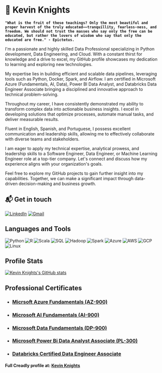 # 🤖 Kevin Knights

**`"What is the fruit of these teachings? Only the most beautiful and proper harvest of the truly educated——tranquillity, fearless-ness, and freedom. We should not trust the masses who say only the free can be educated, but rather the lovers of wisdom who say that only the educated are free." - Epictetus.`**

I'm a passionate and highly skilled Data Professional specializing in Python development, Data Engineering, and Cloud. With a constant thirst for knowledge and a drive to excel, my GitHub profile showcases my dedication to learning and exploring new technologies.

My expertise lies in building efficient and scalable data pipelines, leveraging tools such as Python, Docker, Spark, and Airflow. I am certified in Microsoft Azure (Fundamentals, AI, Data), Power BI Data Analyst, and Databricks Data Engineer Associate bringing a disciplined and innovative approach to technical problem-solving.

Throughout my career, I have consistently demonstrated my ability to transform complex data into actionable business insights. I excel in developing solutions that optimize processes, automate manual tasks, and deliver measurable results.

Fluent in English, Spanish, and Portuguese, I possess excellent communication and leadership skills, allowing me to effectively collaborate with diverse teams and stakeholders.

I am eager to apply my technical expertise, analytical prowess, and leadership skills to a Software Engineer, Data Engineer, or Machine Learning Engineer role at a top-tier company. Let's connect and discuss how my experience aligns with your organization's goals.

Feel free to explore my GitHub projects to gain further insight into my capabilities. Together, we can make a significant impact through data-driven decision-making and business growth.

## 📬 Get in touch

[![LinkedIn](https://img.shields.io/badge/-Kevin%20Knights-blue?logo=linkedin)](https://www.linkedin.com/in/knightsk/)
[![Gmail](https://img.shields.io/badge/-kevin.k.knights-white?logo=gmail)](mailto:kevin.k.knights@gmail.com)

## Languages and Tools

![Python](https://img.shields.io/badge/-Python-black?style=for-the-badge&logo=python)
![R](https://img.shields.io/badge/-R-black?style=for-the-badge&logo=r)
![Scala](https://img.shields.io/badge/-Scala-black?style=for-the-badge&logo=scala)
![SQL](https://img.shields.io/badge/-PostgreSQL-black?style=for-the-badge&logo=postgresql)
![Hadoop](https://img.shields.io/badge/-Hadoop-black?style=for-the-badge&logo=apachehadoop)
![Spark](https://img.shields.io/badge/-Spark-black?style=for-the-badge&logo=apachespark)
![Azure](https://img.shields.io/badge/-Azure-black?style=for-the-badge&logo=microsoftazure)
![AWS](https://img.shields.io/badge/-AWS-black?style=for-the-badge&logo=amazonaws)
![GCP](https://img.shields.io/badge/-GCP-black?style=for-the-badge&logo=googlecloud)
![Linux](https://img.shields.io/badge/-Linux-black?style=for-the-badge&logo=linux)

## Profile Stats

[![Kevin Knights's GitHub stats](https://github-readme-stats.vercel.app/api?username=kevinknights29&theme=dark)](https://github.com/anuraghazra/github-readme-stats)

## Professional Certificates

- ### [Micrsoft Azure Fundamentals (AZ-900)](https://www.credly.com/earner/earned/badge/1593161f-d719-4f80-b186-7ccf876d3a32)

- ### [Microsoft AI Fundamentals (AI-900)](https://www.credly.com/earner/earned/badge/a93f30ad-ca7a-42e8-96b9-e42e30a69215)

- ### [Microsoft Data Fundamentals (DP-900)](https://www.credly.com/badges/66eb11fd-11d5-458d-8671-325357dfad9f)

- ### [Microsoft Power Bi Data Analyst Associate (PL-300)](https://www.credly.com/earner/earned/badge/325ad30d-5034-4922-8d57-b2b33f6faf34)

- ### [Databricks Certified Data Engineer Associate](https://credentials.databricks.com/30eb8649-c06d-4bda-963c-62092e3e8c9d#gs.2lbt5n)

#### Full Creadly profile at: [Kevin Knights](https://www.credly.com/earner/earned)
